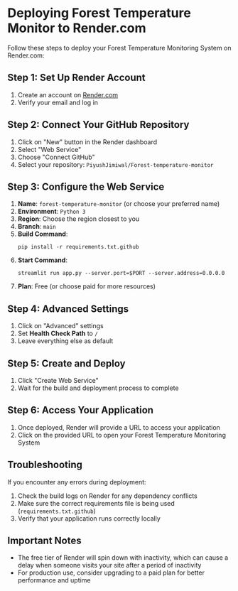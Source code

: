 # Deploying Forest Temperature Monitor to Render.com

Follow these steps to deploy your Forest Temperature Monitoring System on Render.com:

## Step 1: Set Up Render Account
1. Create an account on [Render.com](https://render.com/)
2. Verify your email and log in

## Step 2: Connect Your GitHub Repository
1. Click on "New" button in the Render dashboard
2. Select "Web Service"
3. Choose "Connect GitHub"
4. Select your repository: `PiyushJimiwal/Forest-temperature-monitor`

## Step 3: Configure the Web Service
1. **Name**: `forest-temperature-monitor` (or choose your preferred name)
2. **Environment**: `Python 3`
3. **Region**: Choose the region closest to you
4. **Branch**: `main`
5. **Build Command**: 
   ```
   pip install -r requirements.txt.github
   ```
6. **Start Command**: 
   ```
   streamlit run app.py --server.port=$PORT --server.address=0.0.0.0
   ```
7. **Plan**: Free (or choose paid for more resources)

## Step 4: Advanced Settings
1. Click on "Advanced" settings
2. Set **Health Check Path** to `/`
3. Leave everything else as default

## Step 5: Create and Deploy
1. Click "Create Web Service"
2. Wait for the build and deployment process to complete

## Step 6: Access Your Application
1. Once deployed, Render will provide a URL to access your application
2. Click on the provided URL to open your Forest Temperature Monitoring System

## Troubleshooting
If you encounter any errors during deployment:

1. Check the build logs on Render for any dependency conflicts
2. Make sure the correct requirements file is being used (`requirements.txt.github`)
3. Verify that your application runs correctly locally

## Important Notes
- The free tier of Render will spin down with inactivity, which can cause a delay when someone visits your site after a period of inactivity
- For production use, consider upgrading to a paid plan for better performance and uptime